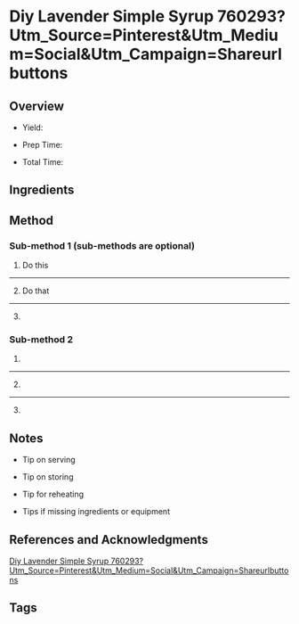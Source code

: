 # Diy Lavender Simple Syrup 760293?Utm_Source=Pinterest&Utm_Medium=Social&Utm_Campaign=Shareurlbuttons

## Overview

- Yield:

- Prep Time:

- Total Time:

## Ingredients



## Method

### Sub-method 1 (sub-methods are optional)

1. Do this
---
2. Do that
---
3.

### Sub-method 2

1.
---
2.
---
3.

## Notes

- Tip on serving

- Tip on storing

- Tip for reheating

- Tips if missing ingredients or equipment

## References and Acknowledgments

[Diy Lavender Simple Syrup 760293?Utm_Source=Pinterest&Utm_Medium=Social&Utm_Campaign=Shareurlbuttons](https://www.thespruceeats.com/diy-lavender-simple-syrup-760293?utm_source=pinterest&utm_medium=social&utm_campaign=shareurlbuttons)

## Tags


